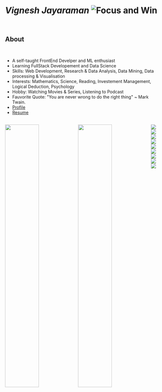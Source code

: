 # *Vignesh Jayaraman*   ![Focus and Win](https://user-images.githubusercontent.com/58518192/87162442-bf3e8180-c2e7-11ea-9f2a-53a50306b7ce.gif)

<br>


## About

<br>

- A self-taught FrontEnd Develper and ML enthusiast 
- Learning FullStack Developement and Data Science
- Skills:    Web Development, Research & Data Analysis, Data Mining, Data processing & Visualisation
- Interests: Mathematics, Science, Reading, Investement Management, Logical Deduction, Psychology 
- Hobby:     Watching Movies & Series, Listening to Podcast 
- Fauvorite Quote: "You are never wrong to do the right thing" ~ Mark Twain.
- [Profile](https://www.0xabdulkhalid.ml)
- [Resume]("")

<br>

<img  align="left" width="47%" src="https://github-readme-stats.vercel.app/api?username=Vignesh-Jayaram&hide=prs&show_icons=true&theme=transparent"/>

<img align="left" width="47%" src="https://github-readme-stats.vercel.app/api/top-langs/?username=Vignesh-Jayaram&layout=compact"/>

<img align="left" src="https://img.shields.io/badge/node.js-6DA55F?style=for-the-badge&logo=node.js&logoColor=white" />

<img align="left" src="https://img.shields.io/badge/react-%2320232a.svg?style=for-the-badge&logo=react&logoColor=%2361DAFB" />
<img align="left" src="https://img.shields.io/badge/javascript-%23323330.svg?style=for-the-badge&logo=javascript&logoColor=%23F7DF1E" />
<img src="https://img.shields.io/badge/python-3670A0?style=for-the-badge&logo=python&logoColor=ffdd54" />
<img align="left" src="https://img.shields.io/badge/django-%23092E20.svg?style=for-the-badge&logo=django&logoColor=white" />
<img align="left" src="https://img.shields.io/badge/mysql-%2300f.svg?style=for-the-badge&logo=mysql&logoColor=white" />
<img align="left" src="https://img.shields.io/badge/html5-%23E34F26.svg?style=for-the-badge&logo=html5&logoColor=white" />
<img align="left" src="https://img.shields.io/badge/css3-%231572B6.svg?style=for-the-badge&logo=css3&logoColor=white" />
<img align="left" src="https://img.shields.io/badge/tailwindcss-%2338B2AC.svg?style=for-the-badge&logo=tailwind-css&logoColor=white" />

